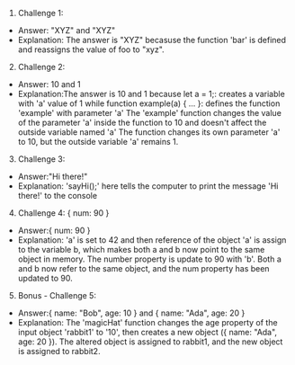 1. Challenge 1:

- Answer: "XYZ" and "XYZ"
- Explanation: The answer is "XYZ" becasuse the function 'bar' is defined and reassigns the value of foo to "xyz".

2. Challenge 2:

- Answer: 10 and 1
- Explanation:The answer is 10 and 1 because let a = 1;: creates a variable with 'a' value of 1 while function example(a) { ... }: defines the function 'example' with parameter 'a' The 'example' function changes the value of the parameter 'a' inside the function to 10 and doesn't affect the outside variable named 'a' The function changes its own parameter 'a' to 10, but the outside variable 'a' remains 1.

3. Challenge 3:

- Answer:"Hi there!"
- Explanation: 'sayHi();' here tells the computer to print the message 'Hi there!' to the console

4. Challenge 4: { num: 90 }

- Answer:{ num: 90 }
- Explanation: 'a' is set to 42 and then reference of the object 'a' is assign to the variable b, which makes both a and b now point to the same object in memory. The number property is update to 90 with 'b'. Both a and b now refer to the same object, and the num property has been updated to 90.

5. Bonus - Challenge 5:

- Answer:{ name: "Bob", age: 10 } and { name: "Ada", age: 20 }
- Explanation: The 'magicHat' function changes the age property of the input object 'rabbit1' to '10', then creates a new object ({ name: "Ada", age: 20 }). The altered object is assigned to rabbit1, and the new object is assigned to rabbit2.
